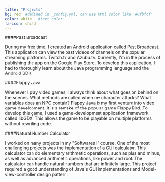 ```yaml
---
title: "Projects"
bg: red  #defined in _config.yml, can use html color like '#0fbfcf'
color: white   #text color
fa-icon: child
---
```

####Past Broadcast

During my free time, I created an Android application called Past Broadcast. This application can view the past videos of channels on the popular streaming platforms. Twitch.tv and Azubu.tv. Currently, I'm in the process of publishing the app on the Google Play Store. To develop this application, I had to thoroughly learn about the Java programming language and the Android SDK.

####Flappy Java

Whenever I play video games, I always think about what goes on behind on the scenes. What methods are called when my character attacks? What variables does an NPC contain? Flappy Java is my first venture into video game development. It is a remake of the popular game Flappy Bird. To develop this game, I used a game-development application framework called libGDX. This allows the game to be playable on multiple platforms without rewriting code.

####Natural Number Calculator

I worked on many projects in my "Softwares I" course. One of the most challenging projects was the implementation of a GUI calculator. This calculator can do elementary arithmetic operations, such as plus and minus, as well as advanced arithmetic operations, like power and root. The calculator can handle natural numbers that are infinitely large. This project required a good understanding of Java's GUI implementations and Model-view-controller design pattern.


